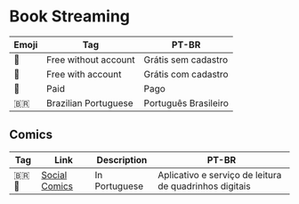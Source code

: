 # Book Streaming

| Emoji | Tag                  | PT-BR                |
| ----- | -------------------- | -------------------- |
| 🎁    | Free without account | Grátis sem cadastro  |
| 🪪    | Free with account    | Grátis com cadastro  |
| 💸    | Paid                 | Pago                 |
| 🇧🇷  | Brazilian Portuguese | Português Brasileiro |

## Comics

| Tag    | Link                                             | Description   | PT-BR                                                  |
| ------ | ------------------------------------------------ | ------------- | ------------------------------------------------------ |
| 🇧🇷💸 | [Social Comics](https://www.socialcomics.com.br) | In Portuguese | Aplicativo e serviço de leitura de quadrinhos digitais |


